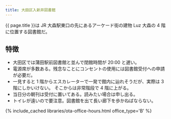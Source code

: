 ```yaml
---
title: 大田区入新井図書館
---
```


{{ page.title }}は JR 大森駅東口の先にあるアーケード街の建物 Luz 大森の 4 階に位置する図書館だ。

## 特徴

* 大田区では蒲田駅前図書館と並んで閉館時間が 20:00 と遅い。
* 電源席が多数ある。残念なことにコンセントの使用には図書館受付への申請が必要だ。
* 一見すると 1 階からエスカレーターで一発で館内に辿れそうだが、実際は 3 階にしかいけない。
  そこからは非常階段で 4 階に上がる。
* 当日分の朝刊は受付に置いてある。読みたい場合は申し出る。
* トイレが遠いので要注意。図書館を出て長い廊下を歩かねばならない。

{% include_cached libraries/ota-office-hours.html office_type='B' %}
